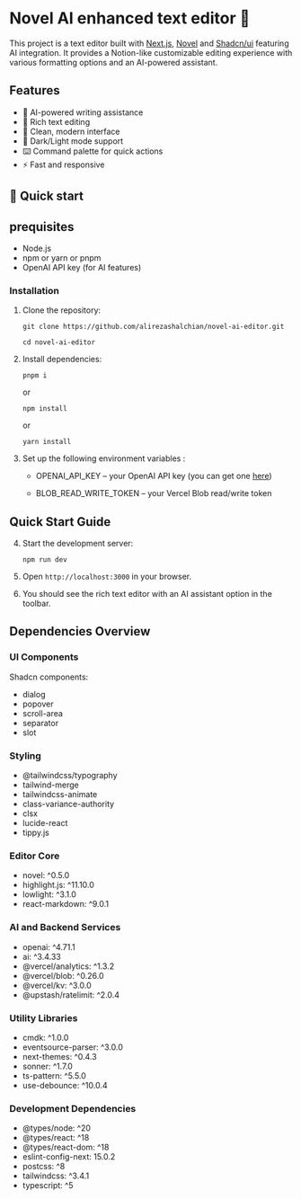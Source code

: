 # Novel AI enhanced text editor 📝

This project is a text editor built with [Next.js](https://nextjs.org/), [Novel](https://novel.sh/) and [Shadcn/ui](https://ui.shadcn.com/) featuring AI integration. It provides a Notion-like customizable editing experience with various formatting options and an AI-powered assistant.

## Features

- 🤖 AI-powered writing assistance
- 📝 Rich text editing
- 🎨 Clean, modern interface
- 🌙 Dark/Light mode support
- ⌨️ Command palette for quick actions
- ⚡ Fast and responsive

## 🚀 Quick start

## prequisites

- Node.js
- npm or yarn or pnpm
- OpenAI API key (for AI features)

### Installation

1. Clone the repository:

   ```
   git clone https://github.com/alirezashalchian/novel-ai-editor.git
   ```

   ```
   cd novel-ai-editor
   ```

2. Install dependencies:

   ```
   pnpm i
   ```

   or

   ```
   npm install
   ```

   or

   ```
   yarn install
   ```

3. Set up the following environment variables :

   - OPENAI_API_KEY – your OpenAI API key (you can get one [here](https://platform.openai.com/api-keys))

   - BLOB_READ_WRITE_TOKEN – your Vercel Blob read/write token

## Quick Start Guide

4. Start the development server:

   ```
   npm run dev
   ```

5. Open `http://localhost:3000` in your browser.

6. You should see the rich text editor with an AI assistant option in the toolbar.

## Dependencies Overview

### UI Components

Shadcn components:

- dialog
- popover
- scroll-area
- separator
- slot

### Styling

- @tailwindcss/typography
- tailwind-merge
- tailwindcss-animate
- class-variance-authority
- clsx
- lucide-react
- tippy.js

### Editor Core

- novel: ^0.5.0
- highlight.js: ^11.10.0
- lowlight: ^3.1.0
- react-markdown: ^9.0.1

### AI and Backend Services

- openai: ^4.71.1
- ai: ^3.4.33
- @vercel/analytics: ^1.3.2
- @vercel/blob: ^0.26.0
- @vercel/kv: ^3.0.0
- @upstash/ratelimit: ^2.0.4

### Utility Libraries

- cmdk: ^1.0.0
- eventsource-parser: ^3.0.0
- next-themes: ^0.4.3
- sonner: ^1.7.0
- ts-pattern: ^5.5.0
- use-debounce: ^10.0.4

### Development Dependencies

- @types/node: ^20
- @types/react: ^18
- @types/react-dom: ^18
- eslint-config-next: 15.0.2
- postcss: ^8
- tailwindcss: ^3.4.1
- typescript: ^5
